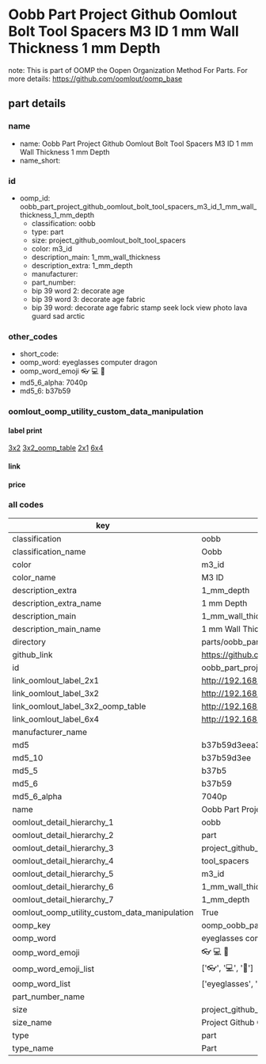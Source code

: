 # Oobb Part Project Github Oomlout Bolt Tool Spacers M3 ID 1 mm Wall Thickness 1 mm Depth  

note: This is part of OOMP the Oopen Organization Method For Parts. For more details: https://github.com/oomlout/oomp_base

##  part details
  







### name
* name: Oobb Part Project Github Oomlout Bolt Tool Spacers M3 ID 1 mm Wall Thickness 1 mm Depth
* name_short: 
### id
* oomp_id: oobb_part_project_github_oomlout_bolt_tool_spacers_m3_id_1_mm_wall_thickness_1_mm_depth
  * classification: oobb
  * type: part
  * size: project_github_oomlout_bolt_tool_spacers
  * color: m3_id
  * description_main: 1_mm_wall_thickness
  * description_extra: 1_mm_depth
  * manufacturer: 
  * part_number: 
  * bip 39 word 2: decorate age
  * bip 39 word 3: decorate age fabric
  * bip 39 word: decorate age fabric stamp seek lock view photo lava guard sad arctic

### other_codes
* short_code: 
* oomp_word: eyeglasses computer dragon
* oomp_word_emoji :eyeglasses: :computer: :dragon:
* md5_6_alpha: 7040p
* md5_6: b37b59






### oomlout_oomp_utility_custom_data_manipulation
#### label print
[3x2](http://192.168.1.245:1112/?label=oomp%207040p)
[3x2_oomp_table](http://192.168.1.108:1112/?label=oomp%207040p)
[2x1](http://192.168.1.242:1112/?label=oomp%207040p)
[6x4](http://192.168.1.55:1112/?label=oomp%207040p)    

#### link

                              

#### price







### all codes 
| key | value |  
| --- | --- |  
| classification | oobb |  
| classification_name | Oobb |  
| color | m3_id |  
| color_name | M3 ID |  
| description_extra | 1_mm_depth |  
| description_extra_name | 1 mm Depth |  
| description_main | 1_mm_wall_thickness |  
| description_main_name | 1 mm Wall Thickness |  
| directory | parts/oobb_part_project_github_oomlout_bolt_tool_spacers_m3_id_1_mm_wall_thickness_1_mm_depth |  
| github_link | https://github.com/oomlout/oomlout_oomp_part_src/tree/main/parts/oobb_part_project_github_oomlout_bolt_tool_spacers_m3_id_1_mm_wall_thickness_1_mm_depth |  
| id | oobb_part_project_github_oomlout_bolt_tool_spacers_m3_id_1_mm_wall_thickness_1_mm_depth |  
| link_oomlout_label_2x1 | http://192.168.1.242:1112/?label=oomp%207040p |  
| link_oomlout_label_3x2 | http://192.168.1.245:1112/?label=oomp%207040p |  
| link_oomlout_label_3x2_oomp_table | http://192.168.1.108:1112/?label=oomp%207040p |  
| link_oomlout_label_6x4 | http://192.168.1.55:1112/?label=oomp%207040p |  
| manufacturer_name |  |  
| md5 | b37b59d3eea3be7e0de18d46a2c131c8 |  
| md5_10 | b37b59d3ee |  
| md5_5 | b37b5 |  
| md5_6 | b37b59 |  
| md5_6_alpha | 7040p |  
| name | Oobb Part Project Github Oomlout Bolt Tool Spacers M3 ID 1 mm Wall Thickness 1 mm Depth |  
| oomlout_detail_hierarchy_1 | oobb |  
| oomlout_detail_hierarchy_2 | part |  
| oomlout_detail_hierarchy_3 | project_github_bolt |  
| oomlout_detail_hierarchy_4 | tool_spacers |  
| oomlout_detail_hierarchy_5 | m3_id |  
| oomlout_detail_hierarchy_6 | 1_mm_wall_thickness |  
| oomlout_detail_hierarchy_7 | 1_mm_depth |  
| oomlout_oomp_utility_custom_data_manipulation | True |  
| oomp_key | oomp_oobb_part_project_github_oomlout_bolt_tool_spacers_m3_id_1_mm_wall_thickness_1_mm_depth |  
| oomp_word | eyeglasses computer dragon |  
| oomp_word_emoji | :eyeglasses: :computer: :dragon: |  
| oomp_word_emoji_list | [':eyeglasses:', ':computer:', ':dragon:'] |  
| oomp_word_list | ['eyeglasses', 'computer', 'dragon'] |  
| part_number_name |  |  
| size | project_github_oomlout_bolt_tool_spacers |  
| size_name | Project Github Oomlout Bolt Tool Spacers |  
| type | part |  
| type_name | Part |  
